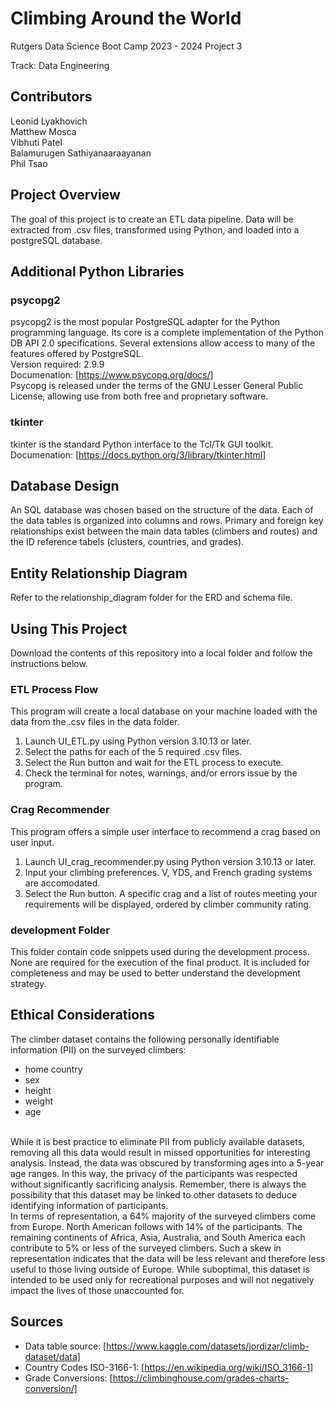 # Climbing Around the World

Rutgers Data Science Boot Camp 2023 - 2024
Project 3 

Track: Data Engineering

## Contributors

Leonid Lyakhovich<br>
Matthew Mosca<br>
Vibhuti Patel<br>
Balamurugen Sathiyanaaraayanan<br>
Phil Tsao

## Project Overview
The goal of this project is to create an ETL data pipeline. Data will be extracted from .csv files, transformed using Python, and loaded into a postgreSQL database.

## Additional Python Libraries 
### psycopg2 
psycopg2 is the most popular PostgreSQL adapter for the Python programming language. Its core is a complete implementation of the Python DB API 2.0 specifications. Several extensions allow access to many of the features offered by PostgreSQL.<br>
Version required: 2.9.9<br>
Documenation: [https://www.psycopg.org/docs/]<br>
Psycopg is released under the terms of the GNU Lesser General Public License, allowing use from both free and proprietary software.

### tkinter
tkinter is the standard Python interface to the Tcl/Tk GUI toolkit.<br>
Documenation: [https://docs.python.org/3/library/tkinter.html]

## Database Design
An SQL database was chosen based on the structure of the data. Each of the data tables is organized into columns and rows. Primary and foreign key relationships exist between the main data tables (climbers and routes) and the ID reference tabels (clusters, countries, and grades).

## Entity Relationship Diagram
Refer to the relationship_diagram folder for the ERD and schema file.

## Using This Project
Download the contents of this repository into a local folder and follow the instructions below.

### ETL Process Flow
This program will create a local database on your machine loaded with the data from the .csv files in the data folder.
1. Launch UI_ETL.py using Python version 3.10.13 or later.
2. Select the paths for each of the 5 required .csv files.
3. Select the Run button and wait for the ETL process to execute.
4. Check the terminal for notes, warnings, and/or errors issue by the program.

### Crag Recommender
This program offers a simple user interface to recommend a crag based on user input.
1. Launch UI_crag_recommender.py using Python version 3.10.13 or later.
2. Input your climbing preferences. V, YDS, and French grading systems are accomodated.
3. Select the Run button. A specific crag and a list of routes meeting your requirements will be displayed, ordered by climber community rating.

### development Folder
This folder contain code snippets used during the development process. None are required for the execution of the final product. It is included for completeness and may be used to better understand the development strategy.

## Ethical Considerations
The climber dataset contains the following personally identifiable information (PII) on the surveyed climbers: 
- home country
- sex
- height
- weight
- age<br>
<br>
While it is best practice to eliminate PII from publicly available datasets, removing all this data would result in missed opportunities for interesting analysis. Instead, the data was obscured by transforming ages into a 5-year age ranges. In this way, the privacy of the participants was respected without significantly sacrificing analysis. Remember, there is always the possibility that this dataset may be linked to other datasets to deduce identifying information of participants.<br>
In terms of representation, a 64% majority of the surveyed climbers come from Europe. North American follows with 14% of the participants. The remaining continents of Africa, Asia, Australia, and South America each contribute to 5% or less of the surveyed climbers. Such a skew in representation indicates that the data will be less relevant and therefore less useful to those living outside of Europe. While suboptimal, this dataset is intended to be used only for recreational purposes and will not negatively impact the lives of those unaccounted for. <br>

## Sources
+ Data table source: [https://www.kaggle.com/datasets/jordizar/climb-dataset/data]
+ Country Codes ISO-3166-1: [https://en.wikipedia.org/wiki/ISO_3166-1]
+ Grade Conversions: [https://climbinghouse.com/grades-charts-conversion/]
